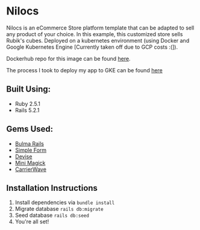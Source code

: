 # Nilocs

Nilocs is an eCommerce Store platform template that can be adapted to sell any product of your choice. In this example, this customized store sells Rubik's cubes. Deployed on a kubernetes environment (using Docker and Google Kubernetes Engine [Currently taken off due to GCP costs :(]).

Dockerhub repo for this image can be found [here](https://hub.docker.com/r/colinrc827/nilocsstore/).

The process I took to deploy my app to GKE can be found [here](https://docs.google.com/document/d/1A7EeWRUuFsKUbUKpg2tZu5dd8aPDEJSsvMyyPmQv6MY/edit?usp=sharing)

## Built Using:
* Ruby 2.5.1
* Rails 5.2.1

## Gems Used:
* [Bulma Rails](https://github.com/jgthms/bulma)
* [Simple Form](https://github.com/plataformatec/simple_form)
* [Devise](https://github.com/plataformatec/devise) 
* [Mini Magick](https://github.com/minimagick/minimagick)
* [CarrierWave](https://github.com/carrierwaveuploader/carrierwave)

## Installation Instructions

1. Install dependencies via `bundle install`
2. Migrate database `rails db:migrate`
3. Seed database `rails db:seed`
4. You're all set!

